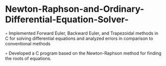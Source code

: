 # Newton-Raphson-and-Ordinary-Differential-Equation-Solver-

 ◦ Implemented Forward Euler, Backward Euler, and Trapezoidal methods in C for solving differential equations and analyzed errors in comparison to conventional methods
 
 ◦ Developed a C program based on the Newton-Raphson method for finding the roots of equations.
